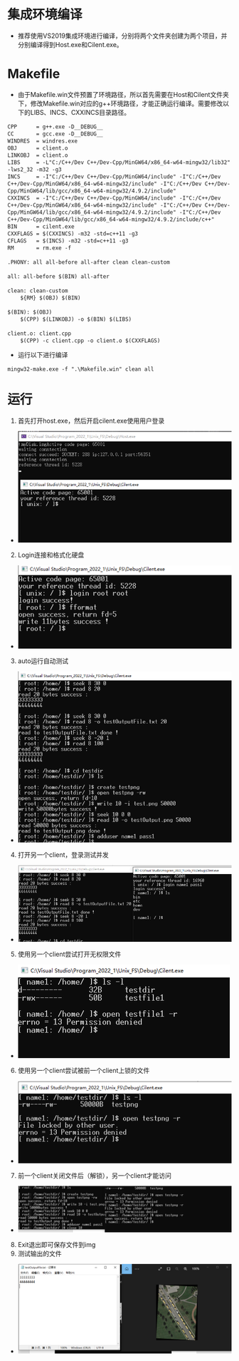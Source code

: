 # 集成环境编译
- 推荐使用VS2019集成环境进行编译，分别将两个文件夹创建为两个项目，并分别编译得到Host.exe和Cilent.exe。
# Makefile
- 由于Makefile.win文件预置了环境路径，所以首先需要在Host和Cilent文件夹下，修改Makefile.win对应的g++环境路径，才能正确运行编译。需要修改以下的LIBS、INCS、CXXINCS目录路径。
```
CPP      = g++.exe -D__DEBUG__
CC       = gcc.exe -D__DEBUG__
WINDRES  = windres.exe
OBJ      = client.o
LINKOBJ  = client.o
LIBS     = -L"C:/C++/Dev C++/Dev-Cpp/MinGW64/x86_64-w64-mingw32/lib32" -lws2_32 -m32 -g3
INCS     = -I"C:/C++/Dev C++/Dev-Cpp/MinGW64/include" -I"C:/C++/Dev C++/Dev-Cpp/MinGW64/x86_64-w64-mingw32/include" -I"C:/C++/Dev C++/Dev-Cpp/MinGW64/lib/gcc/x86_64-w64-mingw32/4.9.2/include"
CXXINCS  = -I"C:/C++/Dev C++/Dev-Cpp/MinGW64/include" -I"C:/C++/Dev C++/Dev-Cpp/MinGW64/x86_64-w64-mingw32/include" -I"C:/C++/Dev C++/Dev-Cpp/MinGW64/lib/gcc/x86_64-w64-mingw32/4.9.2/include" -I"C:/C++/Dev C++/Dev-Cpp/MinGW64/lib/gcc/x86_64-w64-mingw32/4.9.2/include/c++"
BIN      = cilent.exe
CXXFLAGS = $(CXXINCS) -m32 -std=c++11 -g3
CFLAGS   = $(INCS) -m32 -std=c++11 -g3
RM       = rm.exe -f
 
.PHONY: all all-before all-after clean clean-custom
 
all: all-before $(BIN) all-after
 
clean: clean-custom
	${RM} $(OBJ) $(BIN)
 
$(BIN): $(OBJ)
	$(CPP) $(LINKOBJ) -o $(BIN) $(LIBS)
 
client.o: client.cpp
	$(CPP) -c client.cpp -o client.o $(CXXFLAGS)
```
- 运行以下进行编译
```
mingw32-make.exe -f ".\Makefile.win" clean all
```
# 运行
1. 首先打开host.exe，然后开启cilent.exe使用用户登录
- ![alt pic](./resource/1.png)
2. Login连接和格式化硬盘
- ![alt pic](./resource/2.png)
3. auto运行自动测试
- ![alt pic](./resource/3.png)
4. 打开另一个client，登录测试并发
- ![alt pic](./resource/4.png)
5. 使用另一个client尝试打开无权限文件 
- ![alt pic](./resource/5.png)
6. 使用另一个client尝试被前一个client上锁的文件 
- ![alt pic](./resource/6.png)
7. 前一个client关闭文件后（解锁），另一个client才能访问
- ![alt pic](./resource/7.png)
8. Exit退出即可保存文件到img
9. 测试输出的文件
- ![alt pic](./resource/8.png)
